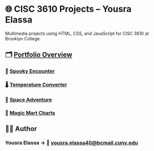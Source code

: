 # 🌐 CISC 3610 Projects – Yousra Elassa

Multimedia projects using HTML, CSS, and JavaScript for CISC 3610 at Brooklyn College.

## 🗂️ [Portfolio Overview](https://1yousra1.github.io/CISC-3610/)

### 🎃 [Spooky Encounter](https://1yousra1.github.io/CISC-3610/Scene%20Project/index.html)
### 🌡️ [Temperature Converter](https://1yousra1.github.io/CISC-3610/Form%20Project/index.html)
### 🚀 [Space Adventure](https://1yousra1.github.io/CISC-3610/Audio%20Project/index.html)
### 🚀 [Magic Mart Charts](https://1yousra1.github.io/CISC-3610/Data%20Project/index.html)

## 🧑‍💻 Author

### Yousra Elassa → 📧 [yousra.elassa40@bcmail.cuny.edu](mailto:yousra.elassa40@bcmail.cuny.edu)